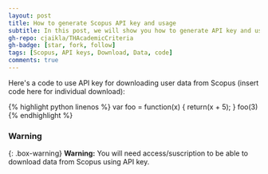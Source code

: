 ```yaml
---
layout: post
title: How to generate Scopus API key and usage
subtitle: In this post, we will show you how to generate API key and usage.
gh-repo: cjaikla/THAcademicCriteria
gh-badge: [star, fork, follow]
tags: [Scopus, API keys, Download, Data, code]
comments: true
---
```


Here's a code to use API key for downloading user data from Scopus (insert code here for individual download):

{% highlight python linenos %}
var foo = function(x) {
  return(x + 5);
}
foo(3)
{% endhighlight %}


### Warning

{: .box-warning}
**Warning:** You will need access/suscription to be able to download data from Scopus using API key.


